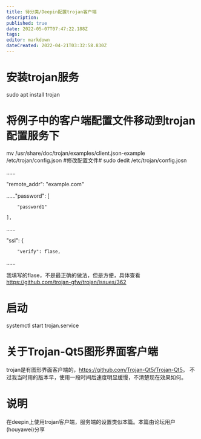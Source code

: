 ```yaml
---
title: 待分类/Deepin配置trojan客户端
description: 
published: true
date: 2022-05-07T07:47:22.188Z
tags: 
editor: markdown
dateCreated: 2022-04-21T03:32:58.830Z
---
```


# 安装trojan服务 #
sudo apt install trojan
# 将例子中的客户端配置文件移动到trojan配置服务下 #
mv /usr/share/doc/trojan/examples/client.json-example /etc/trojan/config.json
#修改配置文件#
sudo dedit /etc/trojan/config.josn

......

 "remote_addr": "example.com"

......"password": [

        "password1"

    ],

......

 "ssl": {

        "verify": flase,

......

我填写的flase，不是最正确的做法，但是方便，具体查看<https://github.com/trojan-gfw/trojan/issues/362>

# 启动 #
systemctl start trojan.service

# 关于Trojan-Qt5图形界面客户端 #
trojan是有图形界面客户端的，<https://github.com/Trojan-Qt5/Trojan-Qt5>。
不过我当时用的版本早，使用一段时间后速度明显缓慢，不清楚现在效果如何。

# 说明 #
在deepin上使用trojan客户端，服务端的设置类似本篇。本篇由论坛用户(houyawei)分享
